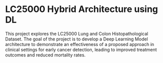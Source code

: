 # LC25000 Hybrid Architecture using DL
This project explores the LC25000 Lung and Colon Histopathological Dataset.
The goal of the project is to develop a Deep Learning Model architecture to demonstrate an effectiveness of a proposed approach in clinical settings for early 
cancer detection, leading to improved treatment outcomes and reduced mortality rates.

